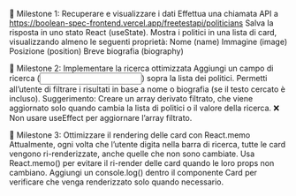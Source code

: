 📌 Milestone 1: Recuperare e visualizzare i dati
Effettua una chiamata API a
https://boolean-spec-frontend.vercel.app/freetestapi/politicians
Salva la risposta in uno stato React (useState).
Mostra i politici in una lista di card, visualizzando almeno le seguenti proprietà:
Nome (name)
Immagine (image)
Posizione (position)
Breve biografia (biography)



📌 Milestone 2: Implementare la ricerca ottimizzata
Aggiungi un campo di ricerca (<input type="text">) sopra la lista dei politici.
Permetti all’utente di filtrare i risultati in base a nome o biografia (se il testo cercato è incluso). Suggerimento: Creare un array derivato filtrato, che viene aggiornato solo quando cambia la lista di politici o il valore della ricerca.
❌ Non usare useEffect per aggiornare l’array filtrato.



📌 Milestone 3: Ottimizzare il rendering delle card con React.memo
Attualmente, ogni volta che l’utente digita nella barra di ricerca, tutte le card vengono ri-renderizzate, anche quelle che non sono cambiate.
Usa React.memo() per evitare il ri-render delle card quando le loro props non cambiano.
Aggiungi un console.log() dentro il componente Card per verificare che venga renderizzato solo quando necessario.

